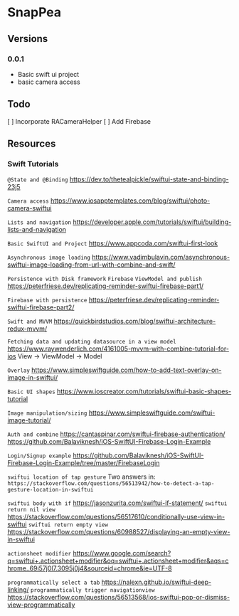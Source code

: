# SnapPea

## Versions

### 0.0.1
* Basic swift ui project
* basic camera access

## Todo

[ ] Incorporate RACameraHelper
[ ] Add Firebase


## Resources

### Swift Tutorials

`@State and @Binding`
https://dev.to/thetealpickle/swiftui-state-and-binding-23j5

`Camera access`
https://www.iosapptemplates.com/blog/swiftui/photo-camera-swiftui

`Lists and navigation`
https://developer.apple.com/tutorials/swiftui/building-lists-and-navigation

`Basic SwiftUI and Project`
https://www.appcoda.com/swiftui-first-look

`Asynchronous image loading`
https://www.vadimbulavin.com/asynchronous-swiftui-image-loading-from-url-with-combine-and-swift/

`Persistence with Disk framework`
`Firebase`
`ViewModel and publish`
https://peterfriese.dev/replicating-reminder-swiftui-firebase-part1/

`Firebase with persistence`
https://peterfriese.dev/replicating-reminder-swiftui-firebase-part2/

`Swift and MVVM`
https://quickbirdstudios.com/blog/swiftui-architecture-redux-mvvm/

`Fetching data and updating datasource in a view model`
https://www.raywenderlich.com/4161005-mvvm-with-combine-tutorial-for-ios View -> ViewModel -> Model

`Overlay`
https://www.simpleswiftguide.com/how-to-add-text-overlay-on-image-in-swiftui/

`Basic UI shapes`
https://www.ioscreator.com/tutorials/swiftui-basic-shapes-tutorial

`Image manipulation/sizing`
https://www.simpleswiftguide.com/swiftui-image-tutorial/

`Auth and combine`
https://cantaspinar.com/swiftui-firebase-authentication/
https://github.com/Balaviknesh/iOS-SwiftUI-Firebase-Login-Example

`Login/Signup example`
https://github.com/Balaviknesh/iOS-SwiftUI-Firebase-Login-Example/tree/master/FirebaseLogin

`swiftui location of tap gesture`
Two answers in:
`https://stackoverflow.com/questions/56513942/how-to-detect-a-tap-gesture-location-in-swiftui`

`swiftui body with if`
https://jasonzurita.com/swiftui-if-statement/
`swiftui return nil view`
https://stackoverflow.com/questions/56517610/conditionally-use-view-in-swiftui
`swiftui return empty view`
https://stackoverflow.com/questions/60988527/displaying-an-empty-view-in-swiftui

`actionsheet modifier`
https://www.google.com/search?q=swiftui+.actionsheet+modifier&oq=swiftui+.actionsheet+modifier&aqs=chrome..69i57j0l7.3095j0j4&sourceid=chrome&ie=UTF-8

`programmatically select a tab`
https://nalexn.github.io/swiftui-deep-linking/
`programmatically trigger navigationview`
https://stackoverflow.com/questions/56513568/ios-swiftui-pop-or-dismiss-view-programmatically
